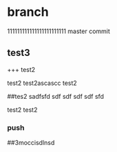 # branch
111111111111111111111111
master
commit


## test3


+++ test2


test2
test2ascascc
test2

##tes2
sadfsfd
sdf
sdf
sdf
sdf
sfd


test2
test2


### push
##3moccisdlnsd
